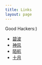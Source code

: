 ```yaml
---
title: Links
layout: page
---
```


Good Hackers:)

<ul>
  <li><a href="http://secbook.info" target="_blank">碧波
  <li><a href="https://www.cnblogs.com/wh4am1/" target="_blank">神风
  <li><a href="https://wileysec.com" target="_blank">陌航
  <li><a href="http://october.github.io" target="_blank">十月

